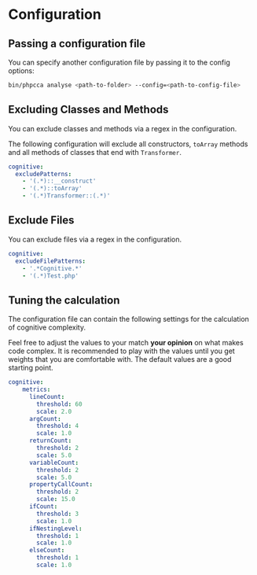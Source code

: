 # Configuration

## Passing a configuration file

You can specify another configuration file by passing it to the config options:

```bash
bin/phpcca analyse <path-to-folder> --config=<path-to-config-file>
```

## Excluding Classes and Methods

You can exclude classes and methods via a regex in the configuration.

The following configuration will exclude all constructors, `toArray` methods and all methods of classes that end with `Transformer`.

```yaml
cognitive:
  excludePatterns:
    - '(.*)::__construct'
    - '(.*)::toArray'
    - '(.*)Transformer::(.*)'
```

## Exclude Files

You can exclude files via a regex in the configuration.

```yaml
cognitive:
  excludeFilePatterns:
    - '.*Cognitive.*'
    - '(.*)Test.php'
```

## Tuning the calculation

The configuration file can contain the following settings for the calculation of cognitive complexity.

Feel free to adjust the values to your match **your opinion** on what makes code complex. It is recommended to play with the values until you get weights that you are comfortable with. The default values are a good starting point.

```yaml
cognitive:
    metrics:
      lineCount:
        threshold: 60
        scale: 2.0
      argCount:
        threshold: 4
        scale: 1.0
      returnCount:
        threshold: 2
        scale: 5.0
      variableCount:
        threshold: 2
        scale: 5.0
      propertyCallCount:
        threshold: 2
        scale: 15.0
      ifCount:
        threshold: 3
        scale: 1.0
      ifNestingLevel:
        threshold: 1
        scale: 1.0
      elseCount:
        threshold: 1
        scale: 1.0
```
